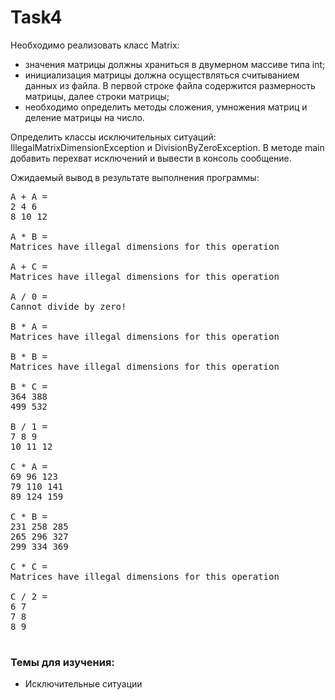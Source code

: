 # Task4

Необходимо реализовать класс Matrix:
<ul>
<li>значения матрицы должны храниться в двумерном массиве типа int;</li>
<li>инициализация матрицы должна осуществляться считыванием данных из файла. В первой строке файла содержится размерность матрицы, далее строки матрицы;</li>
<li>необходимо определить методы сложения, умножения матриц и деление матрицы на число.</li>
</ul>

Определить классы исключительных ситуаций: IllegalMatrixDimensionException и DivisionByZeroException.
В методе main добавить перехват исключений и вывести в консоль сообщение.

Ожидаемый вывод в результате выполнения программы:
<pre>
A + A =
2 4 6 
8 10 12 

A * B =
Matrices have illegal dimensions for this operation

A + C =
Matrices have illegal dimensions for this operation

A / 0 =
Cannot divide by zero!

B * A =
Matrices have illegal dimensions for this operation

B * B =
Matrices have illegal dimensions for this operation

B * C =
364 388 
499 532 

B / 1 =
7 8 9 
10 11 12 

C * A =
69 96 123 
79 110 141 
89 124 159 

C * B =
231 258 285 
265 296 327 
299 334 369 

C * C =
Matrices have illegal dimensions for this operation

C / 2 =
6 7 
7 8 
8 9 

</pre>

<h3>Темы для изучения:</h3>
<ul>
<li>Исключительные ситуации</li>
</ul>